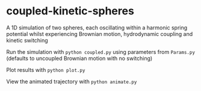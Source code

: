 # coupled-kinetic-spheres
A 1D simulation of two spheres, each oscillating within a harmonic spring potential whilst experiencing Brownian motion, hydrodynamic coupling and kinetic switching

Run the simulation with ```python coupled.py``` using parameters from ```Params.py``` (defaults to uncoupled Brownian motion with no switching)

Plot results with ```python plot.py```

View the animated trajectory with ```python animate.py```
